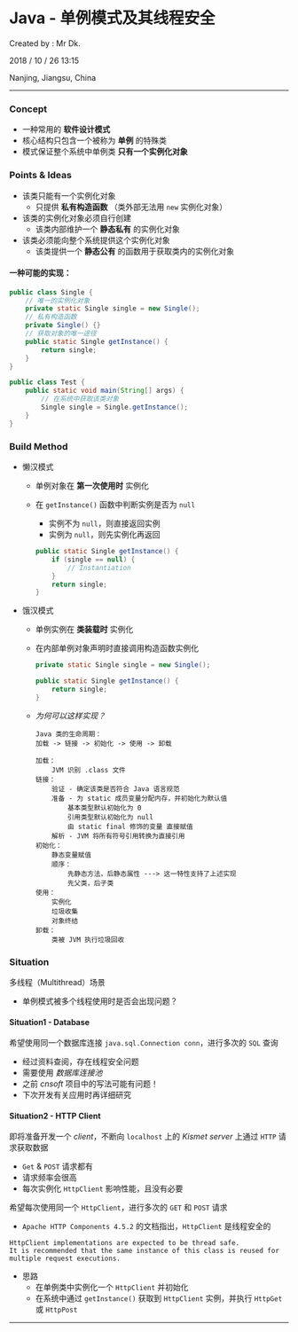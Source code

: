 # Java - 单例模式及其线程安全

Created by : Mr Dk.

2018 / 10 / 26 13:15

Nanjing, Jiangsu, China

---

### Concept

* 一种常用的 __软件设计模式__
* 核心结构只包含一个被称为 __单例__ 的特殊类
* 模式保证整个系统中单例类 __只有一个实例化对象__

### Points & Ideas

* 该类只能有一个实例化对象
  * 只提供 __私有构造函数__ （类外部无法用 `new` 实例化对象）
* 该类的实例化对象必须自行创建
  * 该类内部维护一个 __静态私有__ 的实例化对象
* 该类必须能向整个系统提供这个实例化对象
  * 该类提供一个 __静态公有__ 的函数用于获取类内的实例化对象

#### 一种可能的实现：

```java
public class Single {
    // 唯一的实例化对象
    private static Single single = new Single();
    // 私有构造函数
    private Single() {}
    // 获取对象的唯一途径
    public static Single getInstance() {
        return single;
    }
}
```

```java
public class Test {
    public static void main(String[] args) {
        // 在系统中获取该类对象
        Single single = Single.getInstance();
    }
}
```

### Build Method

* 懒汉模式

  * 单例对象在 __第一次使用时__ 实例化

  * 在 `getInstance()` 函数中判断实例是否为 `null`

    * 实例不为 `null`，则直接返回实例
    * 实例为 `null`，则先实例化再返回

    ```java
    public static Single getInstance() {
        if (single == null) {
            // Instantiation
        }
        return single;
    }
    ```

* 饿汉模式

  * 单例实例在 __类装载时__ 实例化

  * 在内部单例对象声明时直接调用构造函数实例化

    ```java
    private static Single single = new Single();
    
    public static Single getInstance() {
        return single;
    }
    ```

  * _为何可以这样实现？_

    ```
    Java 类的生命周期：
    加载 -> 链接 -> 初始化 -> 使用 -> 卸载
    
    加载：
        JVM 识别 .class 文件
    链接：
        验证 - 确定该类是否符合 Java 语言规范
        准备 - 为 static 成员变量分配内存，并初始化为默认值
            基本类型默认初始化为 0
            引用类型默认初始化为 null
            由 static final 修饰的变量 直接赋值
        解析 - JVM 将所有符号引用转换为直接引用
    初始化：
        静态变量赋值
        顺序：
            先静态方法，后静态属性 ---> 这一特性支持了上述实现
            先父类，后子类
    使用：
        实例化
        垃圾收集
        对象终结
    卸载：
        类被 JVM 执行垃圾回收
    ```

### Situation

多线程（Multithread）场景

* 单例模式被多个线程使用时是否会出现问题？

#### Situation1 - Database 

希望使用同一个数据库连接 `java.sql.Connection conn`，进行多次的 `SQL` 查询

* 经过资料查阅，存在线程安全问题
* 需要使用 _数据库连接池_
* 之前 _cnsoft_ 项目中的写法可能有问题！
* 下次开发有关应用时再详细研究

#### Situation2 - HTTP Client

即将准备开发一个 _client_，不断向 `localhost` 上的 _Kismet server_ 上通过 `HTTP` 请求获取数据

* `Get` & `POST` 请求都有
* 请求频率会很高
* 每次实例化 `HttpClient` 影响性能，且没有必要

希望每次使用同一个 `HttpClient`，进行多次的 `GET` 和 `POST` 请求

* `Apache HTTP Components 4.5.2` 的文档指出，`HttpClient` 是线程安全的

```
HttpClient implementations are expected to be thread safe.
It is recommended that the same instance of this class is reused for multiple request executions.
```

* 思路
  * 在单例类中实例化一个 `HttpClient` 并初始化
  * 在系统中通过 `getInstance()` 获取到 `HttpClient` 实例，并执行 `HttpGet` 或 `HttpPost`

---

